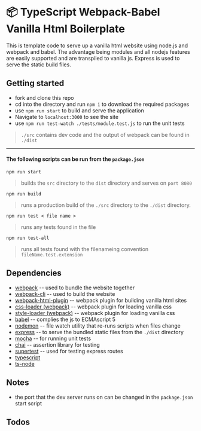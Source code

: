 # 📦  TypeScript Webpack-Babel Vanilla Html Boilerplate

This is template code to serve up a vanilla html website using node.js and webpack and babel.  The advantage being modules and all nodejs features are easily supported and are transpiled to vanilla js. Express is used to serve the static build files.

## Getting started

* fork and clone this repo
* cd into the directory and run `npm i` to download the required packages
* use `npm run start` to build and serve the application 
* Navigate to `localhost:3000` to see the site
* use `npm run test-watch ./tests/module.test.js` to run the unit tests
  
> `./src` contains dev code and the output of webpack can be found in `./dist`

---

#### The following scripts can be run from the `package.json`

`npm run start`

> builds the `src` directory to the `dist` directory and serves on `port 8080`

`npm run build` 

>  runs a production build of the `./src` directory to the `./dist` directory.

`npm run test < file name >` 

> runs any tests found in the file

`npm run test-all` 

> runs all tests found with the filenameing convention `fileName.test.extension`

## Dependencies 

* [webpack](https://webpack.js.org/) -- used to bundle the website together
* [webpack-cli](https://webpack.js.org/api/cli/) -- used to build the website
* [webpack-html-plugin](https://webpack.js.org/plugins/html-webpack-plugin/) -- webpack plugin for building vanilla html sites
* [css-loader (webpack)](https://webpack.js.org/loaders/css-loader/) -- webpack plugin for loading vanilla css
* [style-loader (webpack)](https://webpack.js.org/loaders/style-loader/) -- webpack plugin for loading vanilla css
* [babel](https://babeljs.io/) -- complies the js to ECMAscript 5
* [nodemon](https://www.npmjs.com/package/nodemon) -- file watch utility that re-runs scripts when files change
* [express](https://expressjs.com/) -- to serve the bundled static files from the `./dist` directory
* [mocha](https://mochajs.org/) -- for running unit tests
* [chai](https://www.chaijs.com/) -- assertion library for testing
* [supertest](https://www.npmjs.com/package/supertest) -- used for testing express routes
* [typescript](https://www.npmjs.com/package/typescript)
* [ts-node](https://www.npmjs.com/package/ts-node)

## Notes


* the port that the dev server runs on can be changed in the `package.json` start script

## Todos
